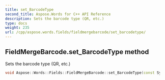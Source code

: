 ```yaml
---
title: set_BarcodeType
second_title: Aspose.Words for C++ API Reference
description: Sets the barcode type (QR, etc.) 
type: docs
weight: 235
url: /cpp/aspose.words.fields/fieldmergebarcode/set_barcodetype/
---
```

## FieldMergeBarcode.set_BarcodeType method


Sets the barcode type (QR, etc.)

```cpp
void Aspose::Words::Fields::FieldMergeBarcode::set_BarcodeType(const System::String &value)
```

